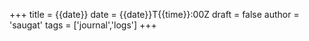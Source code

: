 +++
title = {{date}}
date = {{date}}T{{time}}:00Z
draft = false
author = 'saugat'
tags = ['journal','logs']
+++